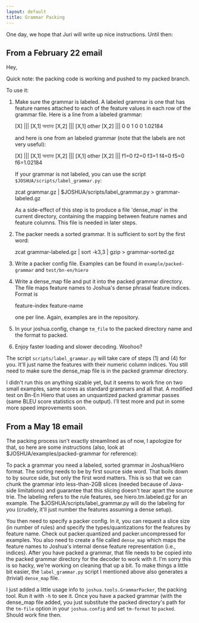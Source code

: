 ```yaml
---
layout: default
title: Grammar Packing
---
```


One day, we hope that Juri will write up nice instructions.  Until then:

From a February 22 email
------------------------
Hey,

Quick note: the packing code is working and pushed to my packed branch.

To use it:

1. Make sure the grammar is labeled.  A labeled grammar is one that has feature names attached to
each of the feature values in each row of the grammar file.  Here is a line from a labeled grammar:

    [X] ||| [X,1] অন্যান্য [X,2] ||| [X,1] other [X,2] ||| 0 0 1 0 0 1.02184

   and here is one from an labeled grammar (note that the labels are not very useful):

    [X] ||| [X,1] অন্যান্য [X,2] ||| [X,1] other [X,2] ||| f1=0 f2=0 f3=1 f4=0 f5=0 f6=1.02184

   If your grammar is not labeled, you can use the script `$JOSHUA/scripts/label_grammar.py`:
   
    zcat grammar.gz | $JOSHUA/scripts/label_grammar.py > grammar-labeled.gz

   As a side-effect of this step is to produce a file 'dense_map' in the current directory,
   containing the mapping between feature names and feature columns.  This file is needed in later
   steps.

1. The packer needs a sorted grammar.  It is sufficient to sort by the first word:

    zcat grammar-labeled.gz | sort -k3,3 | gzip > grammar-sorted.gz
    
1. Write a packer config file.  Examples can be found in `example/packed-grammar` and
`test/bn-en/hiero`

1. Write a dense_map file and put it into the packed grammar directory. The file maps feature names
   to Joshua's dense phrasal feature indices. Format is 
   
    feature-index feature-name
    
   one per line. Again, examples are in the repository.

1. In your joshua.config, change `tm_file` to the packed directory name and the format to packed.

1. Enjoy faster loading and slower decoding. Woohoo?

The script `scripts/label_grammar.py` will take care of steps (1) and (4) for you. It'll just name
the features with their numeric column indices. You still need to make sure the dense_map file is in
the packed grammar directory.

I didn't run this on anything sizable yet, but it seems to work fine on two small examples, same
scores as standard grammars and all that.  A modified test on Bn-En Hiero that uses an unquantized
packed grammar passes (same BLEU score statistics on the output). I'll test more and put in some
more speed improvements soon.

From a May 18 email
-------------------
The packing process isn't exactly streamlined as of now, I apologize for that, so here are some
instructions (also, look at $JOSHUA/examples/packed-grammar for reference):

To pack a grammar you need a labeled, sorted grammar in Joshua/Hiero format. The sorting needs to be
by first source side word. That boils down to by source side, but only the first word matters. This
is so that we can chunk the grammar into less-than-2GB slices (needed because of Java-side
limitations) and guarantee that this slicing doesn't tear apart the source trie. The labeling refers
to the rule features, see hiero.tm.labeled.gz for an example. The $JOSHUA/scripts/label_grammar.py
will do the labeling for you (crudely, it'll just number the features assuming a dense setup).

You then need to specify a packer config. In it, you can request a slice size (in number of rules)
and specify the types/quantizations for the features by feature name. Check out packer.quantized and
packer.uncompressed for examples. You also need to create a file called `dense_map` which maps the
feature names to Joshua's internal dense feature representation (i.e., indices). After you have
packed a grammar, that file needs to be copied into the packed grammar directory for the decoder to
work with it. I'm sorry this is so hacky, we're working on cleaning that up a bit. To make things a
little bit easier, the `label_grammar.py` script I mentioned above also generates a (trivial)
`dense_map` file.

I just added a little usage info to `joshua.tools.GrammarPacker`, the packing tool. Run it with `-h`
to see it. Once you have a packed grammar (with the dense_map file added, you just substitute the
packed directory's path for the `tm-file` option in your `joshua.config` and set `tm-format` to
`packed`. Should work fine then.
